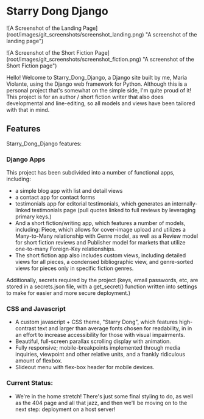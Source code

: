 # Starry Dong Django

![A Screenshot of the Landing Page]
(root/images/git_screenshots/screenshot_landing.png) 
"A screenshot of the landing page")

![A Screenshot of the Short Fiction Page]
(root/images/git_screenshots/screenshot_fiction.png) 
"A screenshot of the Short Fiction page")

Hello! Welcome to Starry_Dong_Django, a Django site built by me,
Maria Violante, using the Django web framework for Python. Although this
is a personal project that's somewhat on the simple side, I'm quite
proud of it! This project is for an author / short fiction writer that
also does developmental and line-editing, so all models and views have
been tailored with that in mind.

## Features
Starry_Dong_Django features:

### Django Apps

This project has been subdivided into a number of functional apps,
including:
- a simple blog app with list and detail views
- a contact app for contact forms
- testimonials app for editorial testimonials, which generates an
internally-linked testimonials page (pull quotes linked to full reviews
by leveraging primary keys.)
- And a short fiction/writing app, which features a number of models,
including: Piece, which allows for cover-image upload and utilizes a 
Many-to-Many relationship with Genre model, as well as a Review model
for short fiction reviews and Publisher model for markets that 
utilize one-to-many Foreign-Key relationships.
- The short fiction app also includes custom views, including detailed
views for all pieces, a condensed bibliographic view, and genre-sorted
views for pieces only in specific fiction genres.

Additionally, secrets required by the project (keys, email passwords,
etc, are stored in a secrets.json file, with a get_secret() function
written into settings to make for easier and more secure deployment.)

### CSS and Javascript
- A custom javascript + CSS theme, "Starry Dong", which features high-
contrast text and larger than average fonts chosen for readability, in
in an effort to increase accessibility for those with visual impairments.
- Beautiful, full-screen parallax scrolling display with animation.
- Fully responsive; mobile-breakpoints implemented through media
inquiries, viewpoint and other relative units, and a frankly ridiculous
amount of flexbox.
- Slideout menu with flex-box header for mobile devices.

### Current Status:
- We're in the home stretch! There's just some final styling to do, as
well as the 404 page and all that jazz, and then we'll be moving on
to the next step: deployment on a host server!